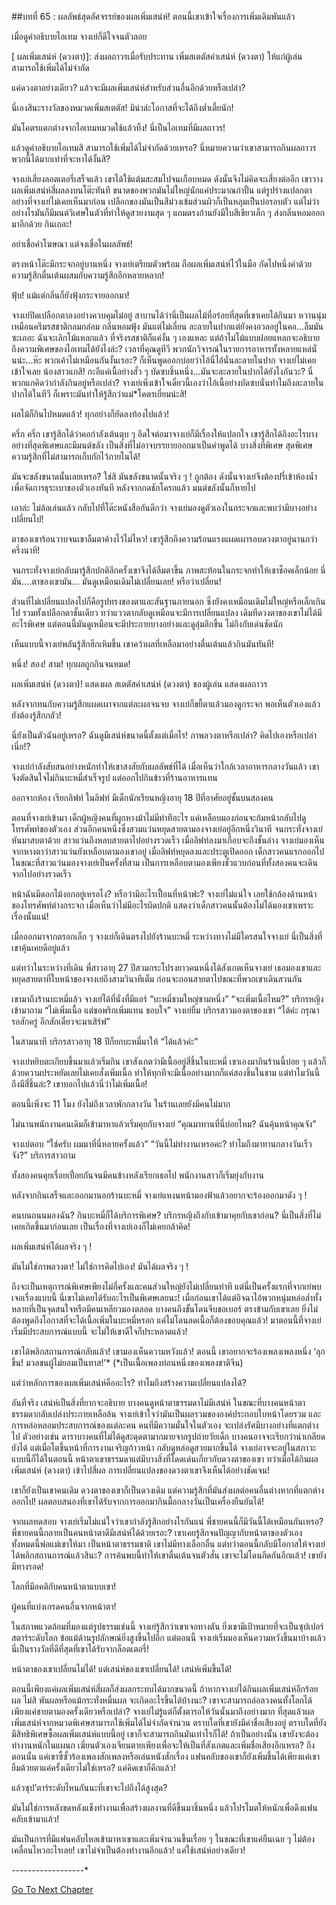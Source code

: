 ##บทที่ 65 : ผลลัพธ์สุดอัศจรรย์ของผลเพิ่มเสน่ห์!
ตอนนี้เขาเข้าใจเรื่องการเพิ่มเดิมพันแล้ว

เมื่อดูคำอธิบายไอเทม จางเย่ก็ดีใจจนตัวลอย

[ ผลเพิ่มเสน่ห์ (ดวงตา)]: ส่งผลถาวรเมื่อรับประทาน เพิ่มสเตตัสค่าเสน่ห์ (ดวงตา) ให้แก่ผู้เล่น สามารถใช้เพิ่มได้ไม่จำกัด

แค่ดวงตาอย่างเดียว? แล้วจะมีผลเพิ่มเสน่ห์สำหรับส่วนอื่นอีกด้วยหรือเปล่า? 

นี่เองสินะรางวัลของหมวดเพิ่มสเตตัส! มิน่าล่ะโอกาสที่จะได้ถึงต่ำเตี้ยนัก!

มันโคตรแตกต่างจากไอเทมหมวดใช้แล้วทิ้ง! นี่เป็นไอเทมที่มีผลถาวร!

แล้วดูคำอธิบายไอเทมสิ สามารถใช้เพิ่มได้ไม่จำกัดด้วยเหรอ? นี่หมายความว่าเขาสามารถกินผลถาวรพวกนี้ได้มากเท่าที่จะหาได้งั้นสิ?

จางเย่เสี่ยงลอตเตอรี่เสร็จแล้ว เขาได้ใช้แต้มสะสมไปจนเกือบหมด ดังนั้นจึงไม่คิดจะเสี่ยงต่ออีก เขาวางผลเพิ่มเสน่ห์สี่ผลลงบนโต๊ะทันที ขนาดของพวกมันไม่ใหญ่นักแค่ประมาณกำปั้น แต่รูปร่างแปลกตาอย่างที่จางเย่ไม่เคยเห็นมาก่อน เปลือกของมันเป็นสีม่วงเข้มส่วนผิวก็เป็นหลุมเป็นบ่อรอบตัว แต่ไม่ว่าอย่างไรมันก็มีมนต์วิเศษในตัวที่ทำให้ดูสวยงามสุด ๆ แถมตรงก้านยังมีใบสีเขียวเล็ก ๆ ส่งกลิ่นหอมออกมาอีกด้วย
กินเถอะ!

อย่าเชื่อคำโฆษณา แต่จงเชื่อในผลลัพธ์!

ตรงหน้าโต๊ะมีกระจกอยู่บานหนึ่ง จางเย่เตรียมตัวพร้อม ถือผลเพิ่มเสน่ห์ไว้ในมือ กัดไปหนึ่งคำด้วยความรู้สึกตื่นเต้นผสมกับความรู้สึกอีกหลายหลาก!

ฟุ้บ!
แม้แต่กลิ่นก็ยังฟุ้งกระจายออกมา!

จางเย่ปิดเปลือกตาลงอย่างควบคุมไม่อยู่ สาบานได้ว่านี่เป็นผลไม้ที่อร่อยที่สุดที่เขาเคยได้กินมา หวานนุ่มเหมือนครีมรสชาติกลมกล่อม กลิ่นหอมฟุ้ง มันแต่ไม่เลี่ยน ละลายในปากแต่ยังคงอวลอยู่ในคอ…ลืมมันซะเถอะ ฉันจะเลิกโม้แหลกแล้ว ที่จริงรสชาติก็แค่งั้น ๆ เองแหละ แต่ถ้าไม่โม้แบบฝอยแหลกจะอธิบายถึงความพิเศษของไอเทมได้ยังไงล่ะ? เวลาที่คุณดูทีวี พวกนักวิจารณ์ในรายการอาหารทั้งหลายแหล่นั่นน่ะ...ห๊ะ พวกเค้าไม่เหมือนกันงั้นเรอะ? ก็เห็นพูดออกบ่อยว่าไอ้นี่ไอ้นั่นละลายในปาก จางเย่ไม่เคยเข้าใจเลย น้องสาวแกสิ! กะอีแค่เนื้อย่างสั่ว ๆ บัดซบชิ้นหนึ่ง...มันจะละลายในปากได้ยังไงกันวะ? นี่พวกแกคิดว่ากำลังกินอยู่หรือเปล่า? จางเย่เพิ่งเข้าใจเดี๋ยวนี้เองว่าไอ้เนื้อย่างบัดซบนั่นทำไมถึงละลายในปากได้ในทีวี ก็เพราะมันทำให้รู้สึกว่าแม่*โคตรเยี่ยมน่ะสิ!

ผลไม้ก็กินไปหมดแล้ว!
ทุกอย่างก็ยัดลงท้องไปแล้ว!

ครึ่ก ครึ่ก เขารู้สึกได้ว่าคอกำลังเต้นตุบ ๆ อึดใจต่อมาจางเย่ก็มีเรื่องให้แปลกใจ เขารู้สึกได้ถึงอะไรบางอย่างที่สุดพิเศษและมีมนต์ขลัง เป็นสิ่งที่ไม่อาจบรรยายออกมาเป็นคำพูดได้ บางสิ่งที่พิเศษ สุดพิเศษ ความรู้สึกที่ไม่สามารถเก็บกักไว้ภายในได้! 

มันจะขลังขนาดนั้นเลยเหรอ? 
ใช่สิ มันขลังขนาดนั้นจริง ๆ !
ถูกต้อง ดังนั้นจางเย่จึงต้องปรี่เข้าห้องน้ำเพื่อจัดการธุระเบาของตัวเองทันที หลังจากกดชักโครกแล้ว มนต์ขลังนั้นก็หายไป 

เอาล่ะ ไม่ล้อเล่นแล้ว กลับไปที่โต๊ะหนังสือกันดีกว่า จางเย่มองดูตัวเองในกระจกและพบว่ามีบางอย่างเปลี่ยนไป!

ตาของเขาร้อนวาบจนเขาลืมตาค้างไว้ไม่ไหว!
เขารู้สึกถึงความร้อนแรงแผดเผารอบดวงตาอยู่นานกว่าครึ่งนาที!

จนกระทั่งจางเย่กลับมารู้สึกปกติอีกครั้งเขาจึงได้ลืมตาขึ้น ภาพสะท้อนในกระจกทำให้เขาช็อคเล็กน้อย นี่มัน….ตาของเขามัน…
มันดูเหมือนเดิมไม่เปลี่ยนเลย!
หรือว่าเปลี่ยน!

ส่วนที่ไม่เปลี่ยนแปลงไปก็คือรูปทรงของตาและสันฐานภายนอก ซึ่งยังคงเหมือนเดิมไม่ใหญ่หรือเล็กเกินไป รวมทั้งเปลือกตาชั้นเดียว ทว่าแววตากลับดูเหมือนจะมีการเปลี่ยนแปลง เดิมทีดวงตาของเขาไม่ได้มีอะไรพิเศษ แต่ตอนนี้มันดูเหมือนจะมีประกายบางอย่างและดูลุ่มลึกขึ้น ไม่ถึงกับเด่นชัดนัก

เห็นแบบนี้จางเย่พลันรู้สึกฮึกเหิมขึ้น เขาคว้าผลที่เหลือมาอย่างตื่นเต้นแล้วกินมันทันที! 

หนึ่ง!
สอง!
สาม!
ทุกผลถูกกินจนหมด!

ผลเพิ่มเสน่ห์ (ดวงตา)! แสดงผล
สเตตัสค่าเสน่ห์ (ดวงตา) ของผู้เล่น แสดงผลถาวร

หลังจากทนกับความรู้สึกแผดเผาจากแต่ละผลจนจบ จางเย่ก็ขยี้ตาแล้วมองดูกระจก พอเห็นตัวเองแล้วยังต้องรู้สึกกลัว!

นี่ยังเป็นตัวฉันอยู่เหรอ?
ฉันดูมีเสน่ห์ขนาดนี้ตั้งแต่เมื่อไร!
ภาพลวงตาหรือเปล่า? คิดไปเองหรือเปล่าเนี่ย!?

จางเย่กำลังสับสนอย่างหนักทำให้เขาสงสัยกับผลลัพธ์ที่ได้ เมื่อเห็นว่าใกล้เวลาอาหารกลางวันแล้ว เขาจึงตัดสินใจไม่กินบะหมี่สำเร็จรูป แต่ออกไปกินข้าวที่ร้านอาหารแทน

ออกจากห้อง
เรียกลิฟท์
ในลิฟท์ มีเด็กนักเรียนหญิงอายุ 18 ปีที่อาศัยอยู่ชั้นบนสองคน

ตอนที่จางเย่เข้ามา เด็กผู้หญิงคนที่ผูกหางม้าไม่มีท่าทีอะไร แค่เหลือบมองก่อนจะก้มหน้ากลับไปดูโทรศัพท์ของตัวเอง ส่วนอีกคนหนึ่งซึ่งสวมแว่นหยุดสายตามองจางเย่อยู่อีกหนึ่งวินาที จนกระทั่งจางเย่หันมาสบตาด้วย สาวแว่นถึงหลบสายตาไปอย่างรวดเร็ว เมื่อลิฟท์ลงมาเกือบจะถึงชั้นล่าง จางเย่มองเห็นจากหางตาว่าสาวแว่นยังเหลือบตามองเขาอยู่ เมื่อลิฟท์หยุดลงและประตูเปิดออก เด็กสาวคนแรกออกไปในขณะที่สาวแว่นมองจางเย่เป็นครั้งที่สาม เป็นการเหลือบตามองเพียงชั่วแวบก่อนที่ทั้งสองคนจะเดินจากไปอย่างรวดเร็ว

หน้าฉันมีดอกไม้งอกอยู่เหรอไง?
หรือว่ามีอะไรเปื้อนที่หน้าฟะ?
จางเย่ไม่แน่ใจ เลยใช้กล้องด้านหน้าของโทรศัพท์ต่างกระจก เมื่อเห็นว่าไม่มีอะไรผิดปกติ แสดงว่าเด็กสาวคนนั้นต้องไม่ได้มองเขาเพราะเรื่องนั้นแน่!

เมื่อออกมาจากตรอกเล็ก ๆ จางเย่ก็เดินตรงไปยังร้านบะหมี่ 
ระหว่างทางไม่มีใครสนใจจางเย่ นี่เป็นสิ่งที่เขาคุ้นเคยดีอยู่แล้ว

แต่ทว่าในระหว่างที่เดิน พี่สาวอายุ 27 ปีสวมกระโปรงยาวคนหนึ่งได้สังเกตเห็นจางเย่ เธอมองเขาและหยุดสายตาที่ใบหน้าของจางเย่ถึงสามวินาทีเต็ม ก่อนจะถอนสายตาไปขณะที่พวกเขาเดินสวนกัน

เขามาถึงร้านบะหมี่แล้ว
จางเย่ได้ที่นั่งที่มีแอร์ “บะหมี่ชามใหญ่ชามหนึ่ง”
“จะเพิ่มเนื้อไหม?” บริกรหญิงเข้ามาถาม
“ไม่เพิ่มเนื้อ แต่ขอพริกเพิ่มแทน ขอบใจ” จางเย่ยิ้ม
บริกรสาวมองตาของเขา “ได้ค่ะ กรุณารอสักครู่ อีกสักเดี๋ยวจะมาเสิร์ฟ”

ในสามนาที บริกรสาวอายุ 18 ปีก็ยกบะหมี่มาให้ “ได้แล้วค่ะ”

จางเย่หยิบตะเกียบขึ้นมาแล้วเริ่มกิน เขาสังเกตว่ามีเนื้ออยู่สี่ชิ้นในบะหมี่ เขาเองมากินร้านนี้บ่อย ๆ แล้วก็ด้วยความประหยัดเลยไม่เคยสั่งเพิ่มเนื้อ ทำให้ทุกทีจะมีเนื้ออย่างมากก็แค่สองชิ้นในชาม แต่ทำไมวันนี้ถึงมีสี่ชิ้นล่ะ? เขาบอกไปแล้วนี่ว่าไม่เพิ่มเนื้อ!

ตอนนี้เพิ่งจะ 11 โมง ยังไม่ถึงเวลาพักกลางวัน ในร้านเลยยังมีคนไม่มาก

ไม่นานพนักงานคนเดิมก็เข้ามาหาแล้วเริ่มคุยกับจางเย่ “คุณมาทานที่นี่บ่อยไหม? ฉันคุ้นหน้าคุณจัง”

จางเย่ตอบ “ใช่ครับ ผมมาที่นี่หลายครั้งแล้ว”
“วันนี้ไม่ทำงานเหรอคะ? ทำไมถึงมาทานกลางวันเร็วจัง?” บริการสาวถาม

ทั้งสองคนคุยเรื่อยเปื่อยกันจนมีคนข้างหลังเรียกเธอไป พนักงานสาวก็เริ่มยุ่งกับงาน

หลังจากกินเสร็จและออกมานอกร้านบะหมี่ จางเย่แหงนหน้ามองฟ้าแล้วอยากจะร้องออกมาดัง ๆ ! 

คนบนถนนมองฉัน? กินบะหมี่ก็ได้บริการพิเศษ? บริกรหญิงถึงกับเข้ามาคุยกับเขาก่อน? นี่เป็นสิ่งที่ไม่เคยเกิดขึ้นมาก่อนเลย เป็นเรื่องที่จางเย่เองก็ไม่เคยกล้าคิด!

ผลเพิ่มเสน่ห์ได้ผลจริง ๆ !

มันไม่ใช่ภาพลวงตา! ไม่ใช่การคิดไปเอง! มันได้ผลจริง ๆ ! 

ถึงจะเป็นเหตุการณ์พิเศษเพียงไม่กี่ครั้งและคนส่วนใหญ่ยังไม่เปลี่ยนท่าที แต่นี่เป็นครั้งแรกที่จากเย่พบเจอเรื่องแบบนี้ นี่เขาไม่เคยได้รับอะไรเป็นพิเศษเลยนะ! เมื่อก่อนเขาได้แต่อิจฉาไอ้พวกหนุ่มหล่อล่ำทั้งหลายที่เป็นจุดสนใจหรือมีคนเหลียวมองตลอด บางคนถึงขั้นโดนจีบขอเบอร์ ตรงข้ามกับเขาเลย ยิ่งไม่ต้องพูดถึงโอกาสที่จะได้เนื้อเพิ่มในบะหมี่หรอก แค่ไม่โดนลดเนื้อก็ต้องขอบคุณแล้ว! มาตอนนี้ที่จางเย่เริ่มมีประสบการณ์แบบนี้ จะไม่ให้เขาดีใจก็ประหลาดแล้ว!

เขาได้พลิกสถานการณ์กลับแล้ว! 
เขามองเห็นความหวังแล้ว! 
ตอนนี้ เขาอยากจะร้องเพลงเพลงหนึ่ง ‘ลุกขึ้น! มวลชนผู้ไม่ยอมเป็นทาส!’* (*เป็นเนื้อเพลงท่อนหนึ่งของเพลงชาติจีน) 

แต่ว่าหลักการของผลเพิ่มเสน่ห์คืออะไร? ทำไมถึงสร้างความเปลี่ยนแปลงได้?

อันที่จริง เสน่ห์เป็นสิ่งที่ยากจะอธิบาย บางคนดูหน้าตาธรรมดาไม่มีเสน่ห์ ในขณะที่บางคนหน้าตาธรรมดากลับเปล่งประกายเหลือล้น จางเย่เข้าใจว่ามันเป็นผลรวมขององค์ประกอบใบหน้าโดยรวม และการหล่อหลอมประสบการณ์ของแต่ละคน คนที่มีความมั่นใจในตัวเอง จะเปล่งรัศมีบางอย่างที่แตกต่างไป ตัวอย่างเช่น ดาราบางคนที่ไม่ได้ดูสะดุดตามากมายจากรูปถ่ายวัยเด็ก บางคนอาจจะเรียกว่าน่าเกลียดยังได้ แต่เมื่อโตขึ้นหน้าที่การงานเจริญก้าวหน้า กลับดูหล่อดูสวยมากขึ้นได้ จางเย่อาจจะอยู่ในสภาวะแบบนี้ก็ได้ในตอนนี้ หน้าตาเขาธรรมดาแต่มีบางสิ่งที่โดดเด่นเกี่ยวกับดวงตาของเขา ทว่าเมื่อได้กินผลเพิ่มเสน่ห์ (ดวงตา) เข้าไปสี่ผล การเปลี่ยนแปลงของดวงตาเขาจึงเห็นได้อย่างชัดเจน!

เขาก็ยังเป็นเขาคนเดิม ดวงตาของเขาก็เป็นดวงเดิม แต่ความรู้สึกที่มันส่งผลต่อคนอื่นต่างหากที่แตกต่างออกไป!
ผลตอบสนองที่เขาได้รับจากการออกมากินมื้อกลางวันเป็นเครื่องยืนยันได้!

จากผลทดสอบ จางเย่เริ่มไม่แน่ใจว่าเขากำลังรู้สึกอย่างไรกันแน่ พี่ชายคนนี้ก็มีวันนี้ได้เหมือนกันเหรอ? พี่ชายคนนี้กลายเป็นคนหน้าตาดีมีเสน่ห์ได้ด้วยเรอะ? เขาเคยรู้สึกจนปัญญากับหน้าตาของตัวเอง ทั้งหมดนี้พ่อแม่เขาให้มา เป็นหน้าตาธรรมชาติ เขาไม่มีทางเลือกอื่น แต่ทว่าตอนนี้กลับมีโอกาสให้จางเย่ได้พลิกสถานการณ์แล้วสินะ? การค้นพบนี้ทำให้เขาตื่นเต้นจนตัวสั่น เขาจะไม่โดนกีดกันอีกแล้ว! เขายังมีทางรอด!

โลกที่มีอคติกับคนหน้าตาแบบเขา!

ผู้คนที่แบ่งเกรดคนอื่นจากหน้าตา!

ในสภาพแวดล้อมที่มองแต่รูปธรรมเช่นนี้ จางเย่รู้สึกว่าเขาเจอทางตัน ยิ่งเขามีเป้าหมายที่จะเป็นซุปเปอร์สตาร์ระดับโลก ข้อแม้ด้านรูปลักษณ์ยิ่งสูงขึ้นไปอีก แต่ตอนนี้ จางเย่เริ่มมองเห็นความหวังขึ้นมาบ้างแล้ว นี่เป็นรางวัลที่ดีที่สุดที่เขาได้รับจากล็อตเตอรี่!

หน้าตาของเขาเปลี่ยนไม่ได้! 
แต่เสน่ห์ของเขาเปลี่ยนได้! เสน่ห์เพิ่มขึ้นได้!

ตอนนี้เพียงแค่ผลเพิ่มเสน่ห์สี่ผลก็ส่งผลกระทบได้มากขนาดนี้ ถ้าหากจางเย่ได้กินผลเพิ่มเสน่ห์อีกร้อยผล ไม่สิ พันผลหรือแม้กระทั่งหมื่นผล จะเกิดอะไรขึ้นได้บ้างนะ? เขาจะสามารถล่อลวงคนทั้งโลกได้เพียงแค่ชายตามองครั้งเดียวหรือเปล่า? จางเย่ไม่รู้แต่ก็ตั้งตารอให้วันนั้นมาถึงอย่างมาก ที่สุดแล้วผลเพิ่มเสน่ห์จากหมวดพิเศษสามารถใช้เพิ่มได้ไม่จำกัดจำนวน ตราบใดที่เขายังมีค่าชื่อเสียงอยู่ ตราบใดที่ยังมีสิทธิพิเศษซื้อผลเพิ่มเสน่ห์แบบนี้อยู่ เขาก็จะสามารถกินมันเท่าไรก็ได้! ถ้าเป็นอย่างนั้น เขายังจะต้องทำงานหนักในแผนก เฆี่ยนตัวเองเจียนตายเพียงเพื่อจะให้เป็นที่สังเกตและเพิ่มชื่อเสียงอีกเหรอ? ถึงตอนนั้น แค่เขาซี้ซั้วร้องเพลงสักเพลงหรือเล่นหนังสักเรื่อง แฟนคลับของเขาก็ยังเพิ่มขึ้นได้เพียงแค่เขายิ้มด้วยตาแค่ครั้งเดียวไม่ใช่เหรอ? แค่คิดเขาก็คึกแล้ว!

แล้วซุป’ตาร์ระดับไหนกันนะที่เขาจะไปถึงได้สูงสุด?

มันไม่ใช่การหลังขดหลังแข็งทำงานเพื่อสร้างผลงานที่ดีขึ้นมาชิ้นหนึ่ง แล้วโปรโมตให้หนักเพื่อดึงแฟนคลับเข้ามาแล้ว!

มันเป็นการที่มีแฟนคลับไหลเข้ามาหาเขาและเพิ่มจำนวนขึ้นเรื่อย ๆ ในขณะที่เขาแค่ยืนเฉย ๆ ไม่ต้องเคลื่อนไหวอะไรเลย! เขาไม่จำเป็นต้องทำงานอีกแล้ว! แค่ใช้เสน่ห์อย่างเดียว!

*-*-*-*-*-*-*-*-*-*-*-*-*-*-*-*-*-*-*


[Go To Next Chapter]( ./67.md)